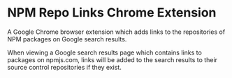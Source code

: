 # NPM Repo Links Chrome Extension

A Google Chrome browser extension which adds links to the repositories of NPM
packages on Google search results.

When viewing a Google search results page which contains links to packages
on npmjs.com, links will be added to the search results to their source control
repositories if they exist.
